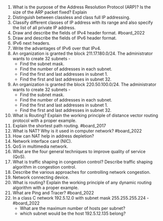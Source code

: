 1. What is the purpose of the Address Resolution Protocol (ARP)? Is the size of the ARP packet fixed? Explain
2. Distinguish between classless and class full IP addressing.
3. Classify different classes of IP address with its range and also specify the list of all private IP address.
4. Draw and describe the fields of  IPv4 header format. #board_2022 
5. Draw and describe the fields of IPv6 header format.
6. IPv6 next headers.
7. Write the advantages of IPv6 over that IPv4.
8. An organization is granted the block 211.17.180.0/24. The administrator wants to create 32 subnets -
	- Find the subnet mask.
	- Find the number of addresses in each subnet.
	- Find the first and last addresses in subnet 1.
	- Find the first and last addresses in subnet 32.
9. An organization is granted the block 220.50.100.0/24. The administrator wants to create 32 subnets -
	- Find the subnet mask.
	- Find the number of addresses in each subnet.
	- Find the first and last addresses in subnet 1.
	- Find the first and last addresses in subnet 32.
10. What is Routing? Explain the working principle of distance vector routing protocol with a proper example.
11. Explain the shortest path routing. #board_2017 
12. What is NAT? Why is it used in computer network? #board_2022 
13. How can NAT help in address depletion?
14. Network interface card (NIC).
15. QoS in multimedia network.
16. What are the four general techniques to improve quality of service (QoS).
17. What is traffic shaping in congestion control? Describe traffic shaping algorithm in congestion control.
18. Describe the various approaches for controlling network congestion.
19. Network connecting device.
20. What is routing? Explain the working principle of any dynamic routing algorithm with a proper example.
21. What are Ping and Tracer? #board_2022 
22. In a class C network 192.5.12.0 with subnet mask 255.255.255.224 - #board_2022 
	- What are the maximum number of hosts per subnet?
	- which subnet would be the host 192.5.12.135 belong?